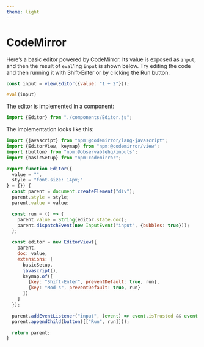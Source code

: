 ```yaml
---
theme: light
---
```


# CodeMirror

Here’s a basic editor powered by CodeMirror. Its value is exposed as `input`, and then the result of `eval`’ing `input` is shown below. Try editing the code and then running it with Shift-Enter or by clicking the Run button.

```js echo
const input = view(Editor({value: "1 + 2"}));
```

```js echo
eval(input)
```

The editor is implemented in a component:

```js echo
import {Editor} from "./components/Editor.js";
```

The implementation looks like this:

```js run=false
import {javascript} from "npm:@codemirror/lang-javascript";
import {EditorView, keymap} from "npm:@codemirror/view";
import {button} from "npm:@observablehq/inputs";
import {basicSetup} from "npm:codemirror";

export function Editor({
  value = "",
  style = "font-size: 14px;"
} = {}) {
  const parent = document.createElement("div");
  parent.style = style;
  parent.value = value;

  const run = () => {
    parent.value = String(editor.state.doc);
    parent.dispatchEvent(new InputEvent("input", {bubbles: true}));
  };

  const editor = new EditorView({
    parent,
    doc: value,
    extensions: [
      basicSetup,
      javascript(),
      keymap.of([
        {key: "Shift-Enter", preventDefault: true, run},
        {key: "Mod-s", preventDefault: true, run}
      ])
    ]
  });

  parent.addEventListener("input", (event) => event.isTrusted && event.stopImmediatePropagation());
  parent.appendChild(button([["Run", run]]));

  return parent;
}
```
